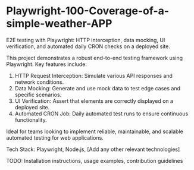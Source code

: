 # Playwright-100-Coverage-of-a-simple-weather-APP
E2E testing with Playwright: HTTP interception, data mocking, UI verification, and automated daily CRON checks on a deployed site.

This project demonstrates a robust end-to-end testing framework using Playwright. Key features include:

1. HTTP Request Interception: Simulate various API responses and network conditions.
2. Data Mocking: Generate and use mock data to test edge cases and specific scenarios.
3. UI Verification: Assert that elements are correctly displayed on a deployed site.
4. Automated CRON Job: Daily automated test runs to ensure continuous functionality.

Ideal for teams looking to implement reliable, maintainable, and scalable automated testing for web applications.

Tech Stack: Playwright, Node.js, [Add any other relevant technologies]

TODO: Installation instructions, usage examples, contribution guidelines
